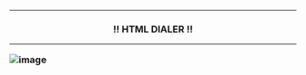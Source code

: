<hr>
<h3> <center>                 !! HTML DIALER !! </center>
<hr>

![image](https://github.com/user-attachments/assets/1cc17c29-83c7-42ac-80a9-6c72d77df83f)


